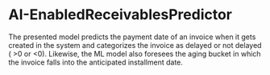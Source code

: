 # AI-EnabledReceivablesPredictor
The presented model predicts the payment date of an invoice when it gets created in the system and categorizes the invoice as delayed or not delayed ( >0 or &lt;0). Likewise, the ML model also foresees the aging bucket in which the invoice falls into the anticipated installment date.
